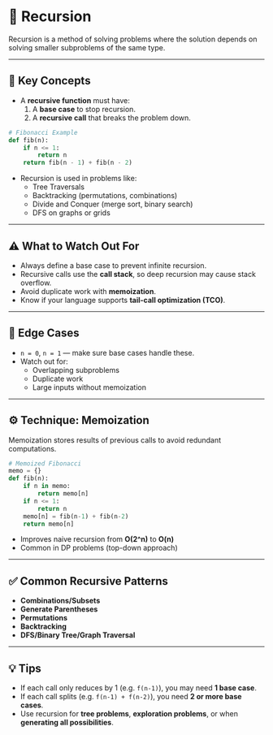 # 🔁 Recursion

Recursion is a method of solving problems where the solution depends on solving smaller subproblems of the same type.

---

## 🧱 Key Concepts

- A **recursive function** must have:
  1. A **base case** to stop recursion.
  2. A **recursive call** that breaks the problem down.

```python
# Fibonacci Example
def fib(n):
    if n <= 1:
        return n
    return fib(n - 1) + fib(n - 2)
```

- Recursion is used in problems like:
  - Tree Traversals
  - Backtracking (permutations, combinations)
  - Divide and Conquer (merge sort, binary search)
  - DFS on graphs or grids

---

## ⚠️ What to Watch Out For

- Always define a base case to prevent infinite recursion.
- Recursive calls use the **call stack**, so deep recursion may cause stack overflow.
- Avoid duplicate work with **memoization**.
- Know if your language supports **tail-call optimization (TCO)**.

---

## 🧪 Edge Cases

- `n = 0`, `n = 1` — make sure base cases handle these.
- Watch out for:
  - Overlapping subproblems
  - Duplicate work
  - Large inputs without memoization

---

## ⚙️ Technique: Memoization

Memoization stores results of previous calls to avoid redundant computations.

```python
# Memoized Fibonacci
memo = {}
def fib(n):
    if n in memo:
        return memo[n]
    if n <= 1:
        return n
    memo[n] = fib(n-1) + fib(n-2)
    return memo[n]
```

- Improves naive recursion from **O(2^n)** to **O(n)**
- Common in DP problems (top-down approach)

---

## ✅ Common Recursive Patterns

- **Combinations/Subsets**
- **Generate Parentheses**
- **Permutations**
- **Backtracking**
- **DFS/Binary Tree/Graph Traversal**

---

## 💡 Tips

- If each call only reduces by 1 (e.g. `f(n-1)`), you may need **1 base case**.
- If each call splits (e.g. `f(n-1) + f(n-2)`), you need **2 or more base cases**.
- Use recursion for **tree problems**, **exploration problems**, or when **generating all possibilities**.
